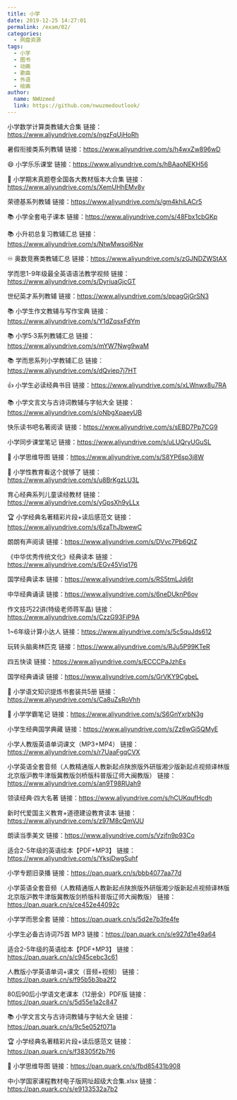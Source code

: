 ```yaml
---
title: 小学
date: 2019-12-25 14:27:01
permalink: /exam/02/
categories: 
  - 网盘资源
tags: 
  - 小学
  - 图书
  - 动画
  - 歌曲
  - 外语
  - 绘画
author: 
  name: NWUzmed
  link: https://github.com/nwuzmedoutlook/
---
```


小学数学计算类教辅大合集 链接：https://www.aliyundrive.com/s/ngzFqUjHoRh

暑假衔接类系列教辅 链接：https://www.aliyundrive.com/s/h4wxZw896wD

😄 小学乐乐课堂 链接：https://www.aliyundrive.com/s/hBAaoNEKH56

📃 小学期末真题卷全国各大教材版本大合集 链接：https://www.aliyundrive.com/s/XemUHhEMv8v

荣德基系列教辅 链接：https://www.aliyundrive.com/s/gm4khiLACr5

📚 小学全套电子课本 链接：https://www.aliyundrive.com/s/48Fbx1cbGKp

📚 小升初总复习教辅汇总 链接：https://www.aliyundrive.com/s/NtwMwsoi6Nw

♾️ 奥数竞赛类教辅汇总 链接：https://www.aliyundrive.com/s/zGJNDZWStAX

学而思1-9年级最全英语语法教学视频 链接：https://www.aliyundrive.com/s/DyriuaGjcGT

世纪英才系列教辅 链接：https://www.aliyundrive.com/s/ppagGjGrSN3

📚 小学生作文教辅与写作宝典 链接：https://www.aliyundrive.com/s/Y1dZqsxFdYm

📚 小学5·3系列教辅汇总 链接：https://www.aliyundrive.com/s/mYW7Nwg9waM

📚 学而思系列小学教辅汇总 链接：https://www.aliyundrive.com/s/dQviep7j7HT

👍 小学生必读经典书目 链接：https://www.aliyundrive.com/s/xLWnwx8u7RA

📚 小学文言文与古诗词教辅与字帖大全 链接：https://www.aliyundrive.com/s/oNbgXpaeyUB

快乐读书吧名著阅读 链接：https://www.aliyundrive.com/s/sEBD7Pp7CG9

小学同步课堂笔记 链接：https://www.aliyundrive.com/s/uLUQryUGuSL

🌌 小学思维导图 链接：https://www.aliyundrive.com/s/S8YP6sp3j8W

💌 小学性教育看这个就够了 链接：https://www.aliyundrive.com/s/u8BrKgzLU3L

育心经典系列儿童读经教材 链接：https://www.aliyundrive.com/s/yGpsXh9yLLx

🏆 小学经典名著精彩片段+读后感范文 链接：https://www.aliyundrive.com/s/6zaThJbwewC

朗朗有声阅读 链接：https://www.aliyundrive.com/s/DVvc7Pb6QtZ

《中华优秀传统文化》经典读本 链接：https://www.aliyundrive.com/s/EGv45Viq176

国学经典读本 链接：https://www.aliyundrive.com/s/RS5tmLJdj6t

中华经典诵读 链接：https://www.aliyundrive.com/s/6neDUknP6ov

作文技巧22讲(特级老师蒋军晶) 链接：https://www.aliyundrive.com/s/CzzG93FiP9A

1~6年级计算小达人 链接：https://www.aliyundrive.com/s/5c5quJds612

玩转头脑奥林匹克 链接：https://www.aliyundrive.com/s/RJu5P99KTeR

四五快读 链接：https://www.aliyundrive.com/s/ECCCPaJzhEs

国学经典诵读 链接：https://www.aliyundrive.com/s/GrVKY9CgbeL

📖 小学语文知识提炼书套装共5册 链接：https://www.aliyundrive.com/s/Ca8uZsRoVhh

📙 小学学霸笔记 链接：https://www.aliyundrive.com/s/S6GnYxrbN3g

小学生经典国学典藏 链接：https://www.aliyundrive.com/s/Zz6wGi5QMyE

小学人教版英语单词课文（MP3+MP4） 链接：https://www.aliyundrive.com/s/r7UaaFgqCVX

小学英语全套音频（人教精通版人教新起点陕旅版外研版湘少版新起点视频译林版北京版沪教牛津版冀教版剑桥版科普版辽师大闽教版） 链接：https://www.aliyundrive.com/s/an9T98RUah9

领读经典·四大名著 链接：https://www.aliyundrive.com/s/hCUKqufHcdh

新时代爱国主义教育+道德建设教育读本 链接：https://www.aliyundrive.com/s/z97M8cQmVJU

朗读当季美文 链接：https://www.aliyundrive.com/s/Vzjfn9p93Co

适合2-5年级的英语绘本【PDF+MP3】 链接：https://www.aliyundrive.com/s/YksjDwgSuhf

小学专题旧录播 链接：https://pan.quark.cn/s/bbb4077aa77d 

小学英语全套音频（人教精通版人教新起点陕旅版外研版湘少版新起点视频译林版北京版沪教牛津版冀教版剑桥版科普版辽师大闽教版） 链接：https://pan.quark.cn/s/ce452e44092c 

小学学而思全套 链接：https://pan.quark.cn/s/5d2e7b3fe4fe 

小学生必备古诗词75首 MP3 链接：https://pan.quark.cn/s/e927d1e49a64 

适合2-5年级的英语绘本【PDF+MP3】 链接：https://pan.quark.cn/s/c945cebc3c61 

人教版小学英语单词+课文（音频+视频） 链接：https://pan.quark.cn/s/f95b5b3ba2f2 

80后90后小学语文老课本（12册全）PDF版 链接：https://pan.quark.cn/s/5d55e1a2c847 

📚 小学文言文与古诗词教辅与字帖大全 链接：https://pan.quark.cn/s/9c5e052f071a 

🏆 小学经典名著精彩片段+读后感范文 链接：https://pan.quark.cn/s/f38305f2b7f6 

🌌 小学思维导图 链接：https://pan.quark.cn/s/fbd85431b908 

中小学国家课程教材电子版网址超级大合集.xlsx 链接： https://pan.quark.cn/s/e9133532a7b2
